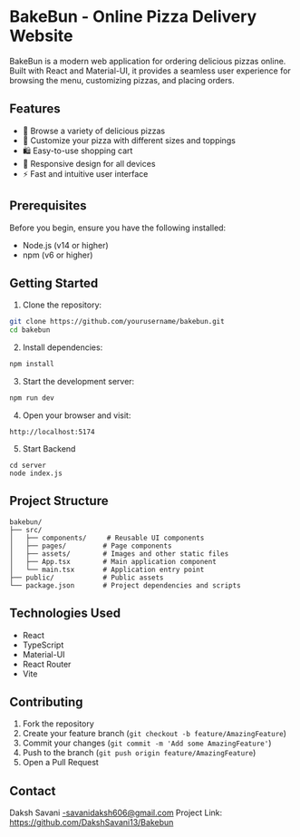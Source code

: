 # BakeBun - Online Pizza Delivery Website

BakeBun is a modern web application for ordering delicious pizzas online. Built with React and Material-UI, it provides a seamless user experience for browsing the menu, customizing pizzas, and placing orders.

## Features

- 🍕 Browse a variety of delicious pizzas
- 🛒 Customize your pizza with different sizes and toppings
- 🛍️ Easy-to-use shopping cart
- 📱 Responsive design for all devices
- ⚡ Fast and intuitive user interface

## Prerequisites

Before you begin, ensure you have the following installed:
- Node.js (v14 or higher)
- npm (v6 or higher)

## Getting Started

1. Clone the repository:
```bash
git clone https://github.com/yourusername/bakebun.git
cd bakebun
```

2. Install dependencies:
```bash
npm install
```

3. Start the development server:
```bash
npm run dev
```

4. Open your browser and visit:
```
http://localhost:5174
```

5. Start Backend
```
cd server
node index.js
```

## Project Structure

```
bakebun/
├── src/
│   ├── components/     # Reusable UI components
│   ├── pages/         # Page components
│   ├── assets/        # Images and other static files
│   ├── App.tsx        # Main application component
│   └── main.tsx       # Application entry point
├── public/            # Public assets
└── package.json       # Project dependencies and scripts
```

## Technologies Used

- React
- TypeScript
- Material-UI
- React Router
- Vite

## Contributing

1. Fork the repository
2. Create your feature branch (`git checkout -b feature/AmazingFeature`)
3. Commit your changes (`git commit -m 'Add some AmazingFeature'`)
4. Push to the branch (`git push origin feature/AmazingFeature`)
5. Open a Pull Request


## Contact

Daksh Savani -savanidaksh606@gmail.com
Project Link: https://github.com/DakshSavani13/Bakebun

